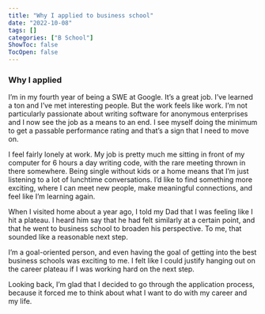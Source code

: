 ```yaml
---
title: "Why I applied to business school"
date: "2022-10-08"
tags: []
categories: ["B School"]
ShowToc: false
TocOpen: false
---
```


### Why I applied

I’m in my fourth year of being a SWE at Google. It’s a great job. I’ve learned a ton and I’ve met interesting people. But the work feels like work. I’m not particularly passionate about writing software for anonymous enterprises and I now see the job as a means to an end. I see myself doing the minimum to get a passable performance rating and that’s a sign that I need to move on.

I feel fairly lonely at work. My job is pretty much me sitting in front of my computer for 6 hours a day writing code, with the rare meeting thrown in there somewhere. Being single without kids or a home means that I’m just listening to a lot of lunchtime conversations. I’d like to find something more exciting, where I can meet new people, make meaningful connections, and feel like I’m learning again.

When I visited home about a year ago, I told my Dad that I was feeling like I hit a plateau. I heard him say that he had felt similarly at a certain point, and that he went to business school to broaden his perspective. To me, that sounded like a reasonable next step.

I’m a goal-oriented person, and even having the goal of getting into the best business schools was exciting to me. I felt like I could justify hanging out on the career plateau if I was working hard on the next step.

Looking back, I’m glad that I decided to go through the application process,
because it forced me to think about what I want to do with my career and my
life.
